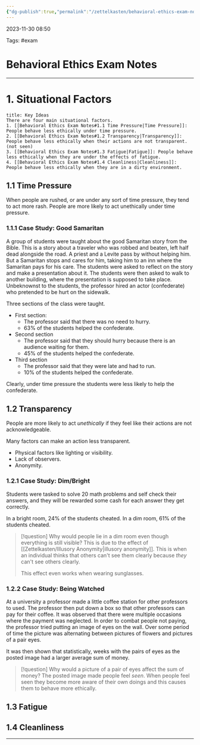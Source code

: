 ```yaml
---
{"dg-publish":true,"permalink":"/zettelkasten/behavioral-ethics-exam-notes/","tags":["gardenEntry"]}
---
```


2023-11-30 08:50

Tags: #exam
# Behavioral Ethics Exam Notes

---

# 1. Situational Factors

```ad-tldr
title: Key Ideas
There are four main situational factors.
1. [[Behavioral Ethics Exam Notes#1.1 Time Pressure|Time Pressure]]: People behave less ethically under time pressure.
2. [[Behavioral Ethics Exam Notes#1.2 Transparency|Transparency]]: People behave less ethically when their actions are not transparent. (not seen)
3. [[Behavioral Ethics Exam Notes#1.3 Fatigue|Fatigue]]: People behave less ethically when they are under the effects of fatigue.
4. [[Behavioral Ethics Exam Notes#1.4 Cleanliness|Cleanliness]]: People behave less ethically when they are in a dirty environment.
```

## 1.1 Time Pressure

When people are rushed, or are under any sort of time pressure, they tend to act more rash. People are more likely to act unethically under time pressure.
### 1.1.1 Case Study: Good Samaritan

A group of students were taught about the good Samaritan story from the Bible. This is a story about a traveler who was robbed and beaten, left half dead alongside the road.  A priest and a Levite pass by without helping him. But a Samaritan stops and cares for him, taking him to an inn where the Samaritan pays for his care. The students were asked to reflect on the story and make a presentation about it. The students were then asked to walk to another building, where the presentation is supposed to take place. Unbeknownst to the students, the professor hired an actor (confederate) who pretended to be hurt on the sidewalk.

Three sections of the class were taught.
- First section: 
	- The professor said that there was no need to hurry.
	- 63% of the students helped the confederate.
- Second section
	- The professor said that they should hurry because there is an audience waiting for them.
	- 45% of the students helped the confederate.
- Third section
	- The professor said that they were late and had to run.
	- 10% of the students helped the confederate.

Clearly, under time pressure the students were less likely to help the confederate.
## 1.2 Transparency

People are more likely to act *unethically* if they feel like their actions are not acknowledgeable.

Many factors can make an action less transparent.
- Physical factors like lighting or visibility.
- Lack of observers.
- Anonymity.

### 1.2.1 Case Study: Dim/Bright

Students were tasked to solve 20 math problems and self check their answers, and they will be rewarded some cash for each answer they get correctly.

In a bright room, 24% of the students cheated.
In a dim room, 61% of the students cheated.

> [!question] Why would people lie in a dim room even though everything is still visible?
> This is due to the effect of [[Zettelkasten/Illusory Anonymity\|illusory anonymity]].  This is when an individual thinks that others can't see them clearly because *they* can't see others clearly.
> 
> This effect even works when wearing sunglasses.

### 1.2.2 Case Study: Being Watched

At a university a professor made a little coffee station for other professors to used. The professor then put down a box so that other professors can pay for their coffee. It was observed that there were multiple occasions where the payment was neglected. In order to combat people not paying, the professor tried putting an image of eyes on the wall.  Over some period of time the picture was alternating between pictures of flowers and pictures of a pair eyes.

It was then shown that statistically, weeks with the pairs of eyes as the posted image had a larger average sum of money.

> [!question] Why would a picture of a pair of eyes affect the sum of money?
> The posted image made people feel *seen*. When people feel seen they become more aware of their own doings and this causes them to behave more ethically.

## 1.3 Fatigue

## 1.4 Cleanliness

___
